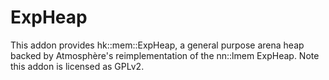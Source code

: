 # ExpHeap

This addon provides hk::mem::ExpHeap, a general purpose arena heap backed by Atmosphère's reimplementation of the nn::lmem ExpHeap. Note this addon is licensed as GPLv2.